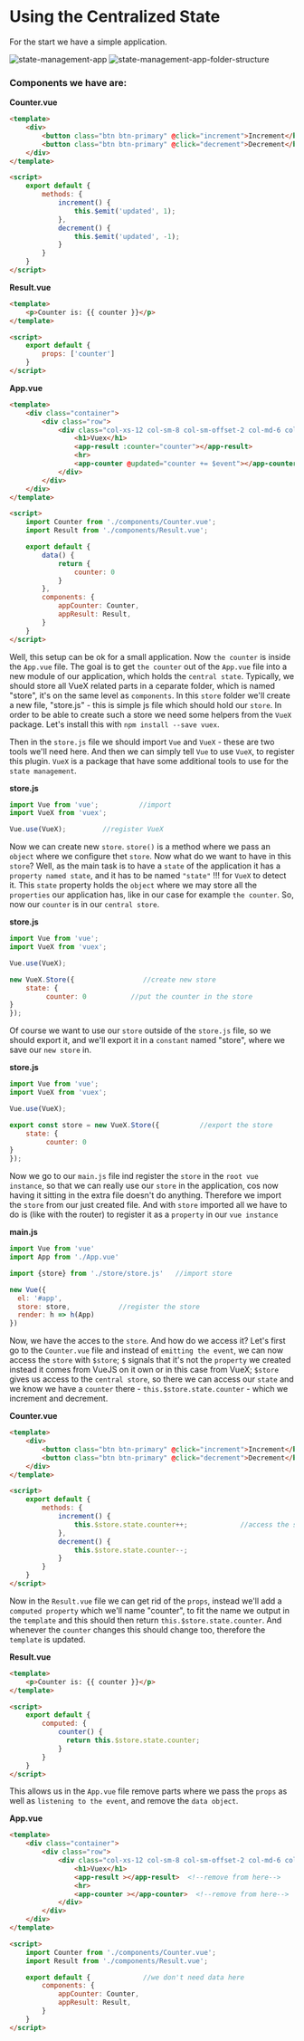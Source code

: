 # Using the Centralized State

For the start we have a simple application. 

![state-management-app](./state-management-app.png)
![state-management-app-folder-structure](./state-management-app-folder-structure.png)

### Components we have are: 

**Counter.vue**
```html
<template>
    <div>
        <button class="btn btn-primary" @click="increment">Increment</button>
        <button class="btn btn-primary" @click="decrement">Decrement</button>
    </div>
</template>

<script>
    export default {
        methods: {
            increment() {
                this.$emit('updated', 1);
            },
            decrement() {
                this.$emit('updated', -1);
            }
        }
    }
</script>
```

**Result.vue**

```html
<template>
    <p>Counter is: {{ counter }}</p>
</template>

<script>
    export default {
        props: ['counter']
    }
</script>
```

**App.vue**
```html
<template>
    <div class="container">
        <div class="row">
            <div class="col-xs-12 col-sm-8 col-sm-offset-2 col-md-6 col-md-offset-3">
                <h1>Vuex</h1>
                <app-result :counter="counter"></app-result>
                <hr>
                <app-counter @updated="counter += $event"></app-counter>
            </div>
        </div>
    </div>
</template>

<script>
    import Counter from './components/Counter.vue';
    import Result from './components/Result.vue';

    export default {
        data() {
            return {
                counter: 0
            }
        },
        components: {
            appCounter: Counter,
            appResult: Result,
        }
    }
</script>
```
Well, this setup can be ok for a small application. Now `the counter` is inside the `App.vue` file. The goal is to get `the counter` out of the `App.vue` file into a new module of our application, which holds the `central state`. Typically, we should store all VueX related parts in a ceparate folder, which is named "store", it's on the same level as `components`. In this `store` folder we'll create a new file, "store.js" - this is simple js file which should hold our `store`. In order to be able to create such a store we need some helpers from the `VueX` package. Let's install this with `npm install --save vuex`.

Then in the `store.js` file we should import `Vue` and `VueX` - these are two tools we'll need here. And then we can simply tell `Vue` to use `VueX`, to register this plugin. `VueX` is a package that have some additional tools to use for the `state management`. 

**store.js**

```js
import Vue from 'vue';          //import 
import VueX from 'vuex';

Vue.use(VueX);         //register VueX
```

Now we can create new `store`. `store()` is a method where we pass an `object` where we configure thet `store`. Now what do we want to have in this `store`? Well, as the main task is to have a `state` of the application it has a `property named state`, and it has to be named `"state"` !!! for `VueX` to detect it. This `state` property holds the `object` where we may store all the `properties` our application has, like in our case for example `the counter`.  So, now our `counter` is in our `central store`. 

**store.js**

```js
import Vue from 'vue';          
import VueX from 'vuex';

Vue.use(VueX);  

new VueX.Store({                 //create new store
    state: {
         counter: 0           //put the counter in the store 
}
});            
```

Of course we want to use our `store` outside of the `store.js` file, so we should export it, and we'll export it in a `constant` named "store", where we save our `new store` in.  

**store.js**

```js
import Vue from 'vue';          
import VueX from 'vuex';

Vue.use(VueX);  

export const store = new VueX.Store({          //export the store       
    state: {
         counter: 0           
}
});            
```

Now we go to our `main.js` file ind register the `store` in the `root vue instance`, so that we can really use our `store` in the application, cos now having it sitting in the extra file doesn't do anything. Therefore we import the `store` from our just created file. And with `store` imported all we have to do is (like with the router) to register it as a `property` in our `vue instance` 

**main.js**

```js
import Vue from 'vue'
import App from './App.vue'

import {store} from './store/store.js'   //import store 

new Vue({
  el: '#app',
  store: store,            //register the store 
  render: h => h(App)
})
```

Now, we have the acces to the `store`. And how do we access it? Let's first go to the `Counter.vue` file and instead of `emitting the event`, we can now access the `store` with `$store`; `$` signals that it's not the `property` we created instead it comes from VueJS on it own or in this case from VueX; `$store` gives us access to the `central store`, so there we can access our `state` and we know we have a `counter` there - `this.$store.state.counter` - which we increment and decrement. 

**Counter.vue**
```html
<template>
    <div>
        <button class="btn btn-primary" @click="increment">Increment</button>
        <button class="btn btn-primary" @click="decrement">Decrement</button>
    </div>
</template>

<script>
    export default {
        methods: {
            increment() {
                this.$store.state.counter++;             //access the store here 
            },
            decrement() {
                this.$store.state.counter--; 
            }
        }
    }
</script>
```
Now in the `Result.vue` file we can get rid of the `props`, instead we'll add a `computed property` which we'll name "counter", to fit the name we output in the `template` and this should then return `this.$store.state.counter`. And whenever the `counter` changes this should change too, therefore the `template` is updated. 

**Result.vue**

```html
<template>
    <p>Counter is: {{ counter }}</p>
</template>

<script>
    export default {
        computed: {
            counter() {
              return this.$store.state.counter; 
            }
        }
    }
</script>
```
This allows us in the `App.vue` file remove parts where we pass the `props` as well as `listening to the event`, and remove the `data object`. 

**App.vue**
```html
<template>
    <div class="container">
        <div class="row">
            <div class="col-xs-12 col-sm-8 col-sm-offset-2 col-md-6 col-md-offset-3">
                <h1>Vuex</h1>
                <app-result ></app-result>  <!--remove from here-->
                <hr>
                <app-counter ></app-counter>  <!--remove from here-->
            </div>
        </div>
    </div>
</template>

<script>
    import Counter from './components/Counter.vue';
    import Result from './components/Result.vue';

    export default {             //we don't need data here 
        components: {
            appCounter: Counter,
            appResult: Result,
        }
    }
</script>
```